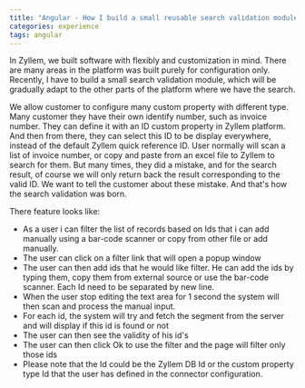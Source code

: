 ```yaml
---
title: "Angular - How I build a small reusable search validation module"
categories: experience
tags: angular
---
```


In Zyllem, we built software with flexibly and customization in mind. There are many areas in the platform was built purely for configuration only. Recently, I have to build a small search validation module, which will be gradually adapt to the other parts of the platform where we have the search.

We allow customer to configure many custom property with different type. Many customer they have their own identify number, such as invoice number. They can define it with an ID custom property in Zyllem platform. And then from there, they can select this ID to be display everywhere, instead of the default Zyllem quick reference ID. User normally will scan a list of invoice number, or copy and paste from an excel file to Zyllem to search for them. But many times, they did a mistake, and for the search result, of course we will only return back the result corresponding to the valid ID. We want to tell the customer about these mistake. And that's how the search validation was born.

There feature looks like:

- As a user i can filter the list of records based on Ids that i can add manually using a bar-code scanner or copy from other file or add manually.
- The user can click on a filter link that will open a popup window
- The user can then add ids that he would like filter. He can add the ids by typing them, copy them from external source or use the bar-code scanner. Each Id need to be separated by new line.
- When the user stop editing the text area for 1 second the system will then scan and process the manual input.
- For each id, the system will try and fetch the segment from the server and will display if this id is found or not
- The user can then see the validity of his id's
- The user can then click Ok to use the filter and the page will filter only those ids
- Please note that the Id could be the Zyllem DB Id or the custom property type Id that the user has defined in the connector configuration.

